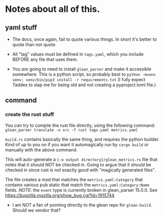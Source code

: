 # Notes about all of this.

## yaml stuff

* The docs, once again, fail to quote various things. In short it's
  better to quote than not quote.

* All "tag" values must be defined in `tags.yaml`, which you include
  BEFORE any file that uses them.

* You _are_ going to need to install `glean_parser` and make it accessible somewhere.
  This is a python script, so probably best to `python -mvenv venv; venv/bin/pip3 install -r requirements.txt`
  (I fully expect Taddes to slap me for being old and not creating a pyproject.toml file.)

## command

### create the rust stuff

You _can_ try to compile the rust file directly, using the following command:
`glean_parser translate -o src -f rust tags.yaml metrics.yaml`

`build.rs` contains basically the same thing, and requires the python builder. Kind of up to you on if you want it
automagically run by `cargo build` or manually with the above command.

This will auto-generate a `{-o output directory}/glean_metrics.rs` file that notes that it should NOT be checked in. Going to argue that it _should_ be checked in since rust is not exactly good with "magically generated files".

The file creates a mod that matches the `metrics.yaml:Category` that contains various pub static that match the `metrics.yaml:Category:Name` fields.
_*NOTE*_: the `event` type is currently broken in glean_parser 15.0.0. See https://bugzilla.mozilla.org/show_bug.cgi?id=1915744

* I am NOT a fan of pointing directly to the glean repo for `glean-build`. Should we vendor that?

